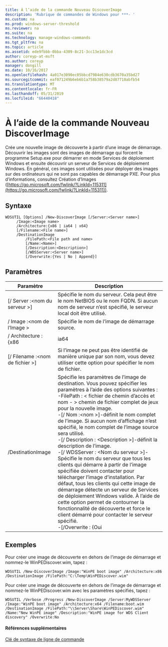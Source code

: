 ```yaml
---
title: À l’aide de la commande Nouveau DiscoverImage
description: 'Rubrique de commandes de Windows pour ***- '
ms.custom: na
ms.prod: windows-server-threshold
ms.reviewer: na
ms.suite: na
ms.technology: manage-windows-commands
ms.tgt_pltfrm: na
ms.topic: article
ms.assetid: ede9fbbb-0bba-4309-8c21-3cc13e1dc3cd
author: coreyp-at-msft
ms.author: coreyp
manager: dongill
ms.date: 10/16/2017
ms.openlocfilehash: 4a017e3090ec05bbcd7984e630cdb3670a35bd27
ms.sourcegitcommit: eaf071249b6eb6b1a758b38579a2d87710abfb54
ms.translationtype: MT
ms.contentlocale: fr-FR
ms.lasthandoff: 05/31/2019
ms.locfileid: "66440418"
---
```

# <a name="using-the-new-discoverimage-command"></a>À l’aide de la commande Nouveau DiscoverImage



Crée une nouvelle image de découverte à partir d’une image de démarrage. Découvrir les images sont des images de démarrage qui forcent le programme Setup.exe pour démarrer en mode Services de déploiement Windows et ensuite découvrir un serveur de Services de déploiement Windows. En général, ces images sont utilisées pour déployer des images sur des ordinateurs qui ne sont pas capables de démarrage PXE. Pour plus d’informations, consultez Création d’Images ([https://go.microsoft.com/fwlink/?LinkId=115311](https://go.microsoft.com/fwlink/?LinkId=115311)).

## <a name="syntax"></a>Syntaxe

```
WDSUTIL [Options] /New-DiscoverImage [/Server:<Server name>]
     /Image:<Image name>
     /Architecture:{x86 | ia64 | x64}
     [/Filename:<File name>]
     /DestinationImage
         /FilePath:<File path and name>
         [/Name:<Name>]
         [/Description:<Description>]
         [/WDSServer:<Server name>]
         [/Overwrite:{Yes | No | Append}]
```

## <a name="parameters"></a>Paramètres

|        Paramètre         |                                                                                                                                                                                                                                                                                                                                                                                                                       Description                                                                                                                                                                                                                                                                                                                                                                                                                       |
|--------------------------|---------------------------------------------------------------------------------------------------------------------------------------------------------------------------------------------------------------------------------------------------------------------------------------------------------------------------------------------------------------------------------------------------------------------------------------------------------------------------------------------------------------------------------------------------------------------------------------------------------------------------------------------------------------------------------------------------------------------------------------------------------------------------------------------------------------------------------------------------------|
| [/ Server :\<nom du serveur >] |                                                                                                                                                                                                                                                                                                                                     Spécifie le nom du serveur. Cela peut être le nom NetBIOS ou le nom FQDN. Si aucun nom de serveur n’est spécifié, le serveur local doit être utilisé.                                                                                                                                                                                                                                                                                                                                     |
|   / Image :\<nom de l’Image >   |                                                                                                                                                                                                                                                                                                                                                                                                      Spécifie le nom de l’image de démarrage source.                                                                                                                                                                                                                                                                                                                                                                                                       |
|    / Architecture : {x86    |                                                                                                                                                                                                                                                                                                                                                                                                                          ia64                                                                                                                                                                                                                                                                                                                                                                                                                           |
| [/ Filename :\<nom de fichier >] |                                                                                                                                                                                                                                                                                                                                                                         Si l’image ne peut pas être identifié de manière unique par son nom, vous devez utiliser cette option pour spécifier le nom de fichier.                                                                                                                                                                                                                                                                                                                                                                          |
|    /DestinationImage     | Spécifie les paramètres de l’image de destination. Vous pouvez spécifier les paramètres à l’aide des options suivantes :</br>-FilePath : < fichier de chemin d’accès et nom - > chemin de fichier complet de jeux pour la nouvelle image.</br>-[/ Nom :\<nom >]-définit le nom complet de l’image. Si aucun nom d’affichage n’est spécifié, le nom complet de l’image source sera utilisé.</br>-[/ Description : \<Description >]-définit la description de l’image.</br>-[/ WDSServer : \<Nom du serveur >]-Spécifie le nom du serveur que tous les clients qui démarre à partir de l’image spécifiée doivent contacter pour télécharger l’image d’installation. Par défaut, tous les clients qui cette image de démarrage détecte un serveur de Services de déploiement Windows valide. À l’aide de cette option permet de contourner la fonctionnalité de découverte et force le client démarré pour contacter le serveur spécifié.</br>-[/Overwrite : {Oui |

## <a name="BKMK_examples"></a>Exemples

Pour créer une image de découverte en dehors de l’image de démarrage et nommez-le WinPEDiscover.wim, tapez :
```
WDSUTIL /New-DiscoverImage /Image:"WinPE boot image" /Architecture:x86 /DestinationImage /FilePath:"C:\Temp\WinPEDiscover.wim"
```
Pour créer une image de découverte en dehors de l’image de démarrage et nommez-le WinPEDiscover.wim avec les paramètres spécifiés, tapez :
```
WDSUTIL /Verbose /Progress /New-DiscoverImage /Server:MyWDSServer
/Image:"WinPE boot image" /Architecture:x64 /Filename:boot.wim /DestinationImage /FilePath:"\\Server\Share\WinPEDiscover.wim" 
/Name:"New WinPE image" /Description:"WinPE image for WDS Client discovery" /Overwrite:No
```

#### <a name="additional-references"></a>Références supplémentaires

[Clé de syntaxe de ligne de commande](command-line-syntax-key.md)